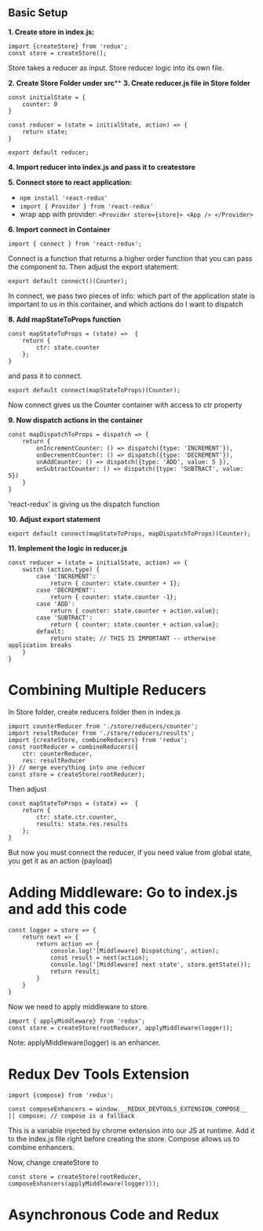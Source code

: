 
## Basic Setup

**1. Create store in index.js:**
```
import {createStore} from 'redux';
const store = createStore();
```
Store takes a reducer as input. Store reducer logic into its own file.

**2. Create Store Folder under src****
**3. Create reducer.js file in Store folder**
```
const initialState = {
    counter: 0
}

const reducer = (state = initialState, action) => {
    return state;
}

export default reducer;
```
**4. Import reducer into index.js and pass it to createstore**

**5. Connect store to react application:**

- ```npm install 'react-redux'```
- ```import { Provider } from 'react-redux'```
- wrap app with provider: ```<Provider store={store}> <App /> </Provider>```

**6. Import connect in Container**

```import { connect } from 'react-redux';```

Connect is a function that returns a higher order function that you can pass the component to.
Then adjust the export statement:

```export default connect()(Counter);```

In connect, we pass two pieces of info: which part of the application state is important to us in
this container, and which actions do I want to dispatch

**8. Add mapStateToProps function**

```
const mapStateToProps = (state) =>  {
    return {
        ctr: state.counter
    };
}
```

and pass it to connect.

```export default connect(mapStateToProps)(Counter);```

Now connect gives us the Counter container with access to ctr property

**9. Now dispatch actions in the container**
```
const mapDispatchToProps = dispatch => {
    return {
        onIncrementCounter: () => dispatch({type: 'INCREMENT'}),
        onDecrementCounter: () => dispatch({type: 'DECREMENT'}),
        onAddCounter: () => dispatch({type: 'ADD', value: 5 }),
        onSubtractCounter: () => dispatch({type: 'SUBTRACT', value: 5})
    }
}
```
'react-redux' is giving us the dispatch function

**10. Adjust export statement**

```export default connect(mapStateToProps, mapDispatchToProps)(Counter);```

**11. Implement the logic in reducer.js**

```
const reducer = (state = initialState, action) => {
    switch (action.type) {
        case 'INCREMENT':
            return { counter: state.counter + 1};
        case 'DECREMENT':
            return { counter: state.counter -1};
        case 'ADD':
            return { counter: state.counter + action.value};
        case 'SUBTRACT':
            return { counter: state.counter + action.value};
        default:
            return state; // THIS IS IMPORTANT -- otherwise application breaks
    }
}
```

# Combining Multiple Reducers

In Store folder, create reducers folder
then in index.js 

```
import counterReducer from './store/reducers/counter';
import resultReducer from './store/reducers/results';
import {createStore, combineReducers} from 'redux';
const rootReducer = combineReducers({
    ctr: counterReducer,
    res: resultReducer
}) // merge everything into one reducer
const store = createStore(rootReducer);
```

Then adjust

```
const mapStateToProps = (state) =>  {
    return {
        ctr: state.ctr.counter,
        results: state.res.results
    };
}
```

But now you must connect the reducer, if you need value from global state, you get it as an action (payload)

# Adding Middleware: Go to index.js and add this code

```
const logger = store => {
    return next => {
        return action => {
            console.log('[Middleware] Dispatching', action);
            const result = next(action);
            console.log('[Middleware] next state', store.getState());
            return result;
        }
    }
}
```

Now we need to apply middleware to store.

```
import { applyMiddleware} from 'redux';
const store = createStore(rootReducer, applyMiddleware(logger));
```

Note: applyMiddleware(logger) is an enhancer.


# Redux Dev Tools Extension

```import {compose} from 'redux';```

```const composeEnhancers = window.__REDUX_DEVTOOLS_EXTENSION_COMPOSE__ || compose; // compose is a fallback```

This is a variable injected by chrome extension into our JS at runtime. Add it to the
index.js file right before creating the store. Compose allows us to combine enhancers.

Now, change createStore to 

```const store = createStore(rootReducer, composeEnhancers(applyMiddleware(logger)));```

# Asynchronous Code and Redux
